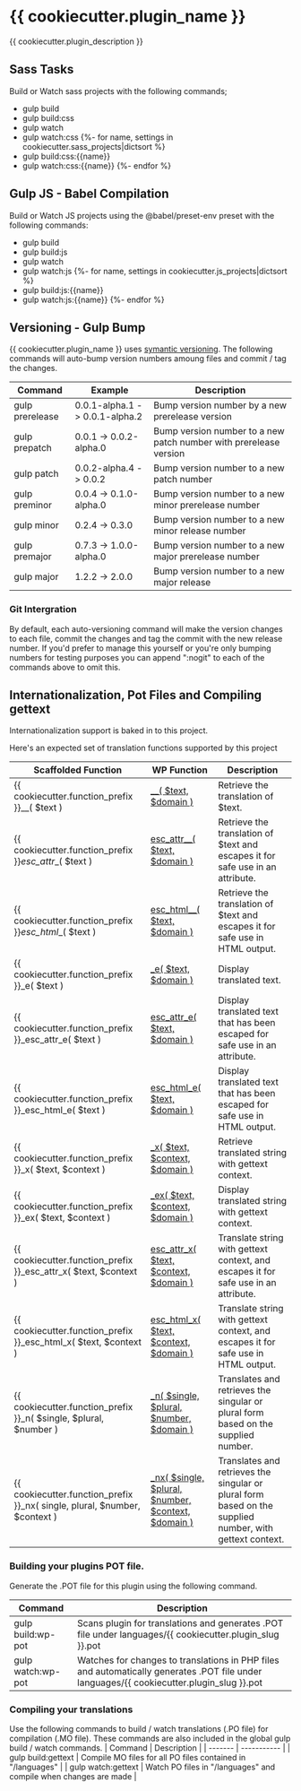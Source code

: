 # {{ cookiecutter.plugin_name }}
{{ cookiecutter.plugin_description }}

## Sass Tasks
Build or Watch sass projects with the following commands;
- gulp build
- gulp build:css
- gulp watch
- gulp watch:css
{%- for name, settings in cookiecutter.sass_projects|dictsort %}
- gulp build:css:{{name}}
- gulp watch:css:{{name}}
{%- endfor %}

## Gulp JS - Babel Compilation
Build or Watch JS projects using the @babel/preset-env preset with the following commands:
- gulp build
- gulp build:js
- gulp watch
- gulp watch:js
{%- for name, settings in cookiecutter.js_projects|dictsort %}
- gulp build:js:{{name}}
- gulp watch:js:{{name}}
{%- endfor %}


## Versioning - Gulp Bump
{{ cookiecutter.plugin_name }} uses [symantic versioning](https://semver.org/). The following commands will auto-bump version numbers amoung files and commit / tag the changes.

| Command | Example | Description |
| ------- | ------- | ----------- |
| gulp prerelease | 0.0.1-alpha.1 -> 0.0.1-alpha.2 | Bump version number by a new prerelease version |
| gulp prepatch | 0.0.1 -> 0.0.2-alpha.0 | Bump version number to a new patch number with prerelease version |
| gulp patch | 0.0.2-alpha.4 -> 0.0.2 | Bump version number to a new patch number |
| gulp preminor | 0.0.4 -> 0.1.0-alpha.0 | Bump version number to a new minor prerelease number |
| gulp minor | 0.2.4 -> 0.3.0 | Bump version number to a new minor release number |
| gulp premajor | 0.7.3 ->  1.0.0-alpha.0 | Bump version number to a new major prerelease number |
| gulp major | 1.2.2 -> 2.0.0 | Bump version number to a new major release |

### Git Intergration
By default, each auto-versioning command will make the version changes to each file, commit the changes and tag the commit with the new release number. If you'd prefer to manage this yourself or you're only bumping numbers for testing purposes you can append ":nogit" to each of the commands above to omit this.


## Internationalization, Pot Files and Compiling gettext
Internationalization support is baked in to this project.

Here's an expected set of translation functions supported by this project

| Scaffolded Function | WP Function | Description |
| -------- | ----------- | ----------- |
| {{ cookiecutter.function_prefix }}__( $text ) | [__( $text, $domain )](https://developer.wordpress.org/reference/functions/__/) | Retrieve the translation of $text. |
| {{ cookiecutter.function_prefix }}_esc_attr__( $text ) | [esc_attr__( $text, $domain )](https://developer.wordpress.org/reference/functions/esc_attr__/) | Retrieve the translation of $text and escapes it for safe use in an attribute. |
| {{ cookiecutter.function_prefix }}_esc_html__( $text ) | [esc_html__( $text, $domain )](https://developer.wordpress.org/reference/functions/esc_html__/) | Retrieve the translation of $text and escapes it for safe use in HTML output. |
| {{ cookiecutter.function_prefix }}_e( $text ) | [_e( $text, $domain )](https://developer.wordpress.org/reference/functions/_e/) | Display translated text. |
| {{ cookiecutter.function_prefix }}_esc_attr_e( $text ) | [esc_attr_e( $text, $domain )](https://developer.wordpress.org/reference/functions/esc_attr_e/) | Display translated text that has been escaped for safe use in an attribute. |
| {{ cookiecutter.function_prefix }}_esc_html_e( $text ) | [esc_html_e( $text, $domain )](https://developer.wordpress.org/reference/functions/esc_html_e/) | Display translated text that has been escaped for safe use in HTML output. |
| {{ cookiecutter.function_prefix }}_x( $text, $context ) | [_x( $text, $context, $domain )](https://developer.wordpress.org/reference/functions/_x/) | Retrieve translated string with gettext context. |
| {{ cookiecutter.function_prefix }}_ex( $text, $context ) | [_ex( $text, $context, $domain )](https://developer.wordpress.org/reference/functions/_ex/) | Display translated string with gettext context. |
| {{ cookiecutter.function_prefix }}_esc_attr_x( $text, $context ) | [esc_attr_x( $text, $context, $domain )](https://developer.wordpress.org/reference/functions/esc_attr_x/) | Translate string with gettext context, and escapes it for safe use in an attribute. |
| {{ cookiecutter.function_prefix }}_esc_html_x( $text, $context ) | [esc_html_x( $text, $context, $domain )](https://developer.wordpress.org/reference/functions/esc_html_x/) | Translate string with gettext context, and escapes it for safe use in HTML output. |
| {{ cookiecutter.function_prefix }}_n( $single, $plural, $number ) | [_n( $single, $plural, $number, $domain )](https://developer.wordpress.org/reference/functions/_n/) | Translates and retrieves the singular or plural form based on the supplied number. |
| {{ cookiecutter.function_prefix }}_nx( single, plural, $number, $context ) | [_nx( $single, $plural, $number, $context, $domain )](https://developer.wordpress.org/reference/functions/_nx/) | Translates and retrieves the singular or plural form based on the supplied number, with gettext context. |


### Building your plugins POT file.
Generate the .POT file for this plugin using the following command.

| Command | Description |
| ------- | ----------- |
| gulp build:wp-pot | Scans plugin for translations and generates .POT file under languages/{{ cookiecutter.plugin_slug }}.pot |
| gulp watch:wp-pot | Watches for changes to translations in PHP files and automatically generates .POT file under languages/{{ cookiecutter.plugin_slug }}.pot |

### Compiling your translations
Use the following commands to build / watch translations (.PO file) for compilation (.MO file). These commands are also included in the global gulp build / watch commands.
| Command | Description | 
| ------- | ----------- | 
| gulp build:gettext | Compile MO files for all PO files contained in "/languages" |
| gulp watch:gettext | Watch PO files in "/languages" and compile when changes are made |